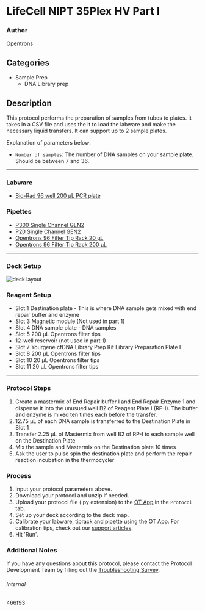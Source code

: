 # LifeCell NIPT 35Plex HV Part I

### Author
[Opentrons](https://opentrons.com/)

## Categories
* Sample Prep
	* DNA Library prep

## Description
This protocol performs the preparation of samples from tubes to plates. It takes in a CSV file and uses the it to load the labware and make the necessary liquid transfers. It can support up to 2 sample plates.

Explanation of parameters below:
* `Number of samples`: The number of DNA samples on your sample plate. Should be between 7 and 36.

---

### Labware
* [Bio-Rad 96 well 200 µL PCR plate](https://labware.opentrons.com/biorad_96_wellplate_200ul_pcr?category=wellPlate)

### Pipettes
* [P300 Single Channel GEN2](https://shop.opentrons.com/single-channel-electronic-pipette-p20/)
* [P20 Single Channel GEN2](https://shop.opentrons.com/single-channel-electronic-pipette-p20/)
* [Opentrons 96 Filter Tip Rack 20 µL](https://labware.opentrons.com/opentrons_96_filtertiprack_20ul/)
* [Opentrons 96 Filter Tip Rack 200 µL](https://labware.opentrons.com/opentrons_96_filtertiprack_200ul/)
---

### Deck Setup

![deck layout](https://opentrons-protocol-library-website.s3.amazonaws.com/custom-README-images/)

### Reagent Setup
* Slot 1 Destination plate - This is where DNA sample gets mixed with end repair buffer and enzyme
* Slot 3 Magnetic module (Not used in part 1)
* Slot 4 DNA sample plate  - DNA samples
* Slot 5 200 µL Opentrons filter tips
* 12-well reservoir (not used in part 1)
* Slot 7 Yourgene cfDNA Library Prep Kit Library Preparation Plate I
* Slot 8 200 µL Opentrons filter tips
* Slot 10 20 µL Opentrons filter tips
* Slot 11 20 µL Opentrons filter tips

---

### Protocol Steps
1. Create a mastermix of End Repair buffer I and End Repair Enzyme 1 and dispense it into the unusued well B2 of Reagent Plate I (RP-I). The buffer and enzyme is mixed ten times each before the transfer.
2. 12.75 µL of each DNA sample is transferred to the Destination Plate in Slot 1
3. Transfer 2.25 µL of Mastermix from well B2 of RP-I to each sample well on the Destination Plate
4. Mix the sample and Mastermix on the Destination plate 10 times
5. Ask the user to pulse spin the destination plate and perform the repair reaction incubation in the thermocycler

### Process
1. Input your protocol parameters above.
2. Download your protocol and unzip if needed.
3. Upload your protocol file (.py extension) to the [OT App](https://opentrons.com/ot-app) in the `Protocol` tab.
4. Set up your deck according to the deck map.
5. Calibrate your labware, tiprack and pipette using the OT App. For calibration tips, check out our [support articles](https://support.opentrons.com/en/collections/1559720-guide-for-getting-started-with-the-ot-2).
6. Hit 'Run'.

### Additional Notes
If you have any questions about this protocol, please contact the Protocol Development Team by filling out the [Troubleshooting Survey](https://protocol-troubleshooting.paperform.co/).

###### Internal
466f93
